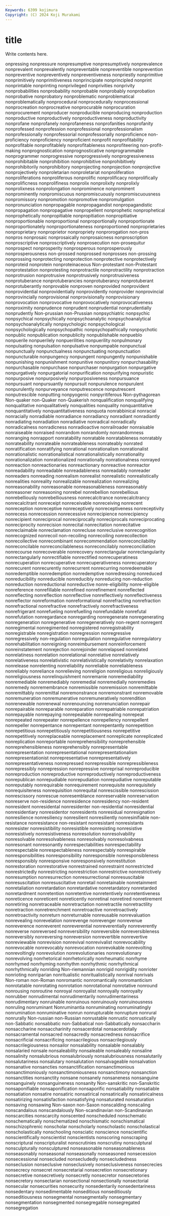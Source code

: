 ```yaml
---
Keywords: 6399 kojimura
Copyright: (C) 2024 Koji Murakami
---
```


# title

Write contents here.



onpressing nonpressure nonpresumptive nonpresumptively nonprevalence nonprevalent
nonprevalently nonpreventable nonpreventible nonprevention nonpreventive nonpreventively nonpreventiveness nonpriestly nonprimitive nonprimitively
nonprimitiveness nonprincipiate nonprincipled nonprint nonprintable nonprinting nonprivileged nonprivities nonprivity nonprobabilities
nonprobability nonprobable nonprobably nonprobation nonprobative nonprobatory nonproblematic nonproblematical nonproblematically nonprocedural
nonprocedurally nonprocessional nonprocreation nonprocreative nonprocurable nonprocuration nonprocurement nonproducer nonproducible nonproducing
nonproduction nonproductive nonproductively nonproductiveness nonproductivity nonprofane nonprofanely nonprofaneness nonprofanities nonprofanity
nonprofessed nonprofession nonprofessional nonprofessionalism nonprofessionally nonprofessorial nonprofessorially nonproficience non-proficiency nonproficiency
nonproficient nonprofit nonprofitability nonprofitable nonprofitablely nonprofitableness nonprofiteering non-profit-making nonprognostication nonprognosticative
nonprogrammable nonprogrammer nonprogressive nonprogressively nonprogressiveness nonprohibitable nonprohibition nonprohibitive nonprohibitively nonprohibitorily
nonprohibitory nonprojecting nonprojection nonprojective nonprojectively nonproletarian nonproletariat nonproliferation nonproliferations nonproliferous
nonprolific nonprolificacy nonprolifically nonprolificness nonprolifiness nonprolix nonprolixity nonprolixly nonprolixness nonprolongation
nonprominence nonprominent nonprominently nonpromiscuous nonpromiscuously nonpromiscuousness nonpromissory nonpromotion nonpromotive nonpromulgation
nonpronunciation nonpropagable nonpropagandist nonpropagandistic nonpropagation nonpropagative nonpropellent nonprophetic nonprophetical nonprophetically
nonpropitiable nonpropitiation nonpropitiative nonproportionable nonproportional nonproportionally nonproportionate nonproportionately nonproportionateness nonproportioned
nonproprietaries nonproprietary nonproprietor nonpropriety nonprorogation non-pros nonpros nonprosaic nonprosaically nonprosaicness
nonproscription nonproscriptive nonproscriptively nonprosecution non-prosequitur nonprospect nonprosperity nonprosperous nonprosperously nonprosperousness
non-prossed nonprossed nonprosses non-prossing nonprossing nonprotecting nonprotection nonprotective nonprotectively nonproteid
nonprotein nonproteinaceous Non-protestant non-Protestant nonprotestation nonprotesting nonprotractile nonprotractility nonprotraction nonprotrusion
nonprotrusive nonprotrusively nonprotrusiveness nonprotuberance nonprotuberancies nonprotuberancy nonprotuberant nonprotuberantly nonprovable nonproven
nonprovided nonprovident nonprovidential nonprovidentially nonprovidently nonprovider nonprovincial nonprovincially nonprovisional nonprovisionally
nonprovisionary nonprovocation nonprovocative nonprovocatively nonprovocativeness nonproximity nonprudence nonprudent nonprudential nonprudentially
nonprudently Non-prussian non-Prussian nonpsychiatric nonpsychic nonpsychical nonpsychically nonpsychoanalytic nonpsychoanalytical nonpsychoanalytically
nonpsychologic nonpsychological nonpsychologically nonpsychopathic nonpsychopathically nonpsychotic nonpublic nonpublication nonpublicity nonpublishable
nonpueblo nonpuerile nonpuerilely nonpuerilities nonpuerility nonpulmonary nonpulsating nonpulsation nonpulsative nonpumpable
nonpunctual nonpunctually nonpunctualness nonpunctuating nonpunctuation nonpuncturable nonpungency nonpungent nonpungently nonpunishable
nonpunishing nonpunishment nonpunitive nonpunitory nonpurchasability nonpurchasable nonpurchase nonpurchaser nonpurgation nonpurgative
nonpurgatively nonpurgatorial nonpurification nonpurifying nonpuristic nonpurposive nonpurposively nonpurposiveness nonpursuance nonpursuant
nonpursuantly nonpursuit nonpurulence nonpurulent nonpurulently nonpurveyance nonputrescence nonputrescent nonputrescible nonputting
nonpyogenic nonpyritiferous Non-pythagorean Non-quaker non-Quaker non-Quakerish nonqualification nonqualifying nonqualitative nonqualitatively
nonqualities nonquality nonquantitative nonquantitatively nonquantitativeness nonquota nonrabbinical nonracial nonracially nonradiable
nonradiance nonradiancy nonradiant nonradiantly nonradiating nonradiation nonradiative nonradical nonradically nonradicalness
nonradicness nonradioactive nonrailroader nonraisable nonraiseable nonraised nonrandom nonrandomly nonrandomness nonranging
nonrapport nonratability nonratable nonratableness nonratably nonrateability nonrateable nonrateableness nonrateably nonrated
nonratification nonratifying nonrational nonrationalism nonrationalist nonrationalistic nonrationalistical nonrationalistically nonrationality nonrationalization
nonrationalized nonrationally nonrationalness nonrayed nonreaction nonreactionaries nonreactionary nonreactive nonreactor nonreadability
nonreadable nonreadableness nonreadably nonreader nonreaders nonreading nonrealism nonrealist nonrealistic nonrealistically
nonrealities nonreality nonrealizable nonrealization nonrealizing nonreasonability nonreasonable nonreasonableness nonreasonably nonreasoner
nonreasoning nonrebel nonrebellion nonrebellious nonrebelliously nonrebelliousness nonrecalcitrance nonrecalcitrancy nonrecalcitrant nonreceipt
nonreceivable nonreceiving nonrecent nonreception nonreceptive nonreceptively nonreceptiveness nonreceptivity nonrecess nonrecession
nonrecessive nonrecipience nonrecipiency nonrecipient nonreciprocal nonreciprocally nonreciprocals nonreciprocating nonreciprocity nonrecision
nonrecital nonrecitation nonrecitative nonreclaimable nonreclamation nonrecluse nonreclusive nonrecognition nonrecognized nonrecoil
non-recoiling nonrecoiling nonrecollection nonrecollective nonrecombinant nonrecommendation nonreconcilability nonreconcilable nonreconcilableness nonreconcilably
nonreconciliation nonrecourse nonrecoverable nonrecovery nonrectangular nonrectangularity nonrectangularly nonrectifiable nonrectified nonrecuperatiness
nonrecuperation nonrecuperative nonrecuperativeness nonrecuperatory nonrecurent nonrecurently nonrecurrent nonrecurring nonredeemable nonredemptible
nonredemption nonredemptive nonredressing nonreduced nonreducibility nonreducible nonreducibly nonreducing non-reduction nonreduction
nonreductional nonreductive nonre-eligibility nonre-eligible nonreference nonrefillable nonrefined nonrefinement nonreflected nonreflecting
nonreflection nonreflective nonreflectively nonreflectiveness nonreflector nonreformation nonreformational nonrefracting nonrefraction nonrefractional
nonrefractive nonrefractively nonrefractiveness nonrefrigerant nonrefueling nonrefuelling nonrefundable nonrefutal nonrefutation nonregardance
nonregarding nonregenerate nonregenerating nonregeneration nonregenerative nonregeneratively non-regent nonregent nonregimental nonregimented
nonregistered nonregistrability nonregistrable nonregistration nonregression nonregressive nonregressively non-regulation nonregulation nonregulative
nonregulatory nonrehabilitation nonreigning nonreimbursement nonreinforcement nonreinstatement nonrejection nonrejoinder nonrelapsed nonrelated
nonrelatiness nonrelation nonrelational nonrelative nonrelatively nonrelativeness nonrelativistic nonrelativistically nonrelativity nonrelaxation
nonrelease nonrelenting nonreliability nonreliable nonreliableness nonreliably nonreliance nonrelieving nonreligion nonreligious
nonreligiously nonreligiousness nonrelinquishment nonremanie nonremediability nonremediable nonremediably nonremedial nonremedially nonremedies
nonremedy nonremembrance nonremissible nonremission nonremittable nonremittably nonremittal nonremonstrance nonremonstrant nonremovable
nonremuneration nonremunerative nonremuneratively nonrendition nonrenewable nonrenewal nonrenouncing nonrenunciation nonrepair nonrepairable
nonreparable nonreparation nonrepatriable nonrepatriation nonrepayable nonrepaying nonrepealable nonrepealing nonrepeat nonrepeated
nonrepeater nonrepellence nonrepellency nonrepellent nonrepeller nonrepentance nonrepentant nonrepentantly nonrepetition nonrepetitious
nonrepetitiously nonrepetitiousness nonrepetitive nonrepetitively nonreplaceable nonreplacement nonreplicate nonreplicated nonreplication nonreportable
nonreprehensibility nonreprehensible nonreprehensibleness nonreprehensibly nonrepresentable nonrepresentation nonrepresentational nonrepresentationalism nonrepresentationist nonrepresentative
nonrepresentatively nonrepresentativeness nonrepressed nonrepressible nonrepressibleness nonrepressibly nonrepression nonrepressive nonreprisal nonreproducible
nonreproduction nonreproductive nonreproductively nonreproductiveness nonrepublican nonrepudiable nonrepudiation nonrepudiative nonreputable nonreputably
nonrequirable nonrequirement nonrequisite nonrequisitely nonrequisiteness nonrequisition nonrequital nonrescissible nonrescission nonrescissory
nonrescue nonresemblance nonreservable nonreservation nonreserve non-residence nonresidence nonresidency non-resident nonresident
nonresidental nonresidenter non-residential nonresidential nonresidentiary nonresidentor nonresidents nonresidual nonresignation nonresilience
nonresiliency nonresilient nonresiliently nonresinifiable non-resistance nonresistance non-resistant nonresistant nonresistants nonresister
nonresistibility nonresistible nonresisting nonresistive nonresistively nonresistiveness nonresolution nonresolvability nonresolvable nonresolvableness
nonresolvably nonresolvabness nonresonant nonresonantly nonrespectabilities nonrespectability nonrespectable nonrespectableness nonrespectably nonrespirable
nonresponsibilities nonresponsibility nonresponsible nonresponsibleness nonresponsibly nonresponsive nonresponsively nonrestitution nonrestoration nonrestorative
nonrestrained nonrestraint nonrestricted nonrestrictedly nonrestricting nonrestriction nonrestrictive nonrestrictively nonresumption nonresurrection
nonresurrectional nonresuscitable nonresuscitation nonresuscitative nonretail nonretainable nonretainment nonretaliation nonretardation nonretardative
nonretardatory nonretarded nonretardment nonretention nonretentive nonretentively nonretentiveness nonreticence nonreticent nonreticently
nonretinal nonretired nonretirement nonretiring nonretraceable nonretractation nonretractile nonretractility nonretraction nonretrenchment
nonretroactive nonretroactively nonretroactivity nonreturn nonreturnable nonreusable nonrevaluation nonrevealing nonrevelation nonrevenge
nonrevenger nonrevenue nonreverence nonreverent nonreverential nonreverentially nonreverently nonreverse nonreversed nonreversibility
nonreversible nonreversibleness nonreversibly nonreversing nonreversion nonrevertible nonrevertive nonreviewable nonrevision nonrevival
nonrevivalist nonrevocability nonrevocable nonrevocably nonrevocation nonrevokable nonrevolting nonrevoltingly nonrevolution nonrevolutionaries
nonrevolutionary nonrevolving nonrhetorical nonrhetorically nonrheumatic nonrhyme nonrhymed nonrhyming nonrhythm nonrhythmic
nonrhythmical nonrhythmically nonriding Non-riemannian nonrigid nonrigidity nonrioter nonrioting nonriparian nonritualistic
nonritualistically nonrival nonrivals Non-roman non-Roman nonromantic nonromantically nonromanticism nonrotatable nonrotating
nonrotation nonrotational nonrotative nonround nonrousing nonroutine nonroyal nonroyalist nonroyally nonroyalty
nonrubber nonrudimental nonrudimentarily nonrudimentariness nonrudimentary nonruinable nonruinous nonruinously nonruinousness nonruling
nonruminant Nonruminantia nonruminating nonruminatingly nonrumination nonruminative nonrun nonrupturable nonrupture nonrural
nonrurally Non-russian non-Russian nonrustable nonrustic nonrustically non-Sabbatic nonsabbatic non-Sabbatical non-Sabbatically
nonsaccharin nonsaccharine nonsaccharinity nonsacerdotal nonsacerdotally nonsacramental nonsacred nonsacredly nonsacredness nonsacrifice
nonsacrificial nonsacrificing nonsacrilegious nonsacrilegiously nonsacrilegiousness nonsailor nonsalability nonsalable nonsalably nonsalaried
nonsale nonsaleability nonsaleable nonsaleably nonsaline nonsalinity nonsalubrious nonsalubriously nonsalubriousness nonsalutarily
nonsalutariness nonsalutary nonsalutation nonsalvageable nonsalvation nonsanative nonsancties nonsanctification nonsanctimonious nonsanctimoniously
nonsanctimoniousness nonsanctimony nonsanction nonsanctities nonsanctity nonsane nonsanely nonsaneness nonsanguine nonsanguinely
nonsanguineness nonsanity Non-sanskritic non-Sanskritic nonsaponifiable nonsaponification nonsaporific nonsatiability nonsatiable nonsatiation
nonsatire nonsatiric nonsatirical nonsatirically nonsatiricalness nonsatirizing nonsatisfaction nonsatisfying nonsaturated nonsaturation
nonsaving nonsawing Non-saxon non-Saxon nonscalding nonscaling nonscandalous nonscandalously Non-scandinavian non-Scandinavian
nonscarcities nonscarcity nonscented nonscheduled nonschematic nonschematically nonschematized nonschismatic nonschismatical nonschizophrenic
nonscholar nonscholarly nonscholastic nonscholastical nonscholastically nonschooling nonsciatic nonscience nonscientific nonscientifically
nonscientist nonscientists nonscoring nonscraping nonscriptural nonscripturalist nonscrutinies nonscrutiny nonsculptural nonsculpturally
nonsculptured nonseasonable nonseasonableness nonseasonably nonseasonal nonseasonally nonseasoned nonsecession nonsecessional nonsecluded
nonsecludedly nonsecludedness nonseclusion nonseclusive nonseclusively nonseclusiveness nonsecrecies nonsecrecy nonsecret nonsecretarial
nonsecretion nonsecretionary nonsecretive nonsecretively nonsecretly nonsecretor nonsecretories nonsecretory nonsectarian nonsectional
nonsectionally nonsectorial nonsecular nonsecurities nonsecurity nonsedentarily nonsedentariness nonsedentary nonsedimentable nonseditious
nonseditiously nonseditiousness nonsegmental nonsegmentally nonsegmentary nonsegmentation nonsegmented nonsegregable nonsegregated nonsegregation
